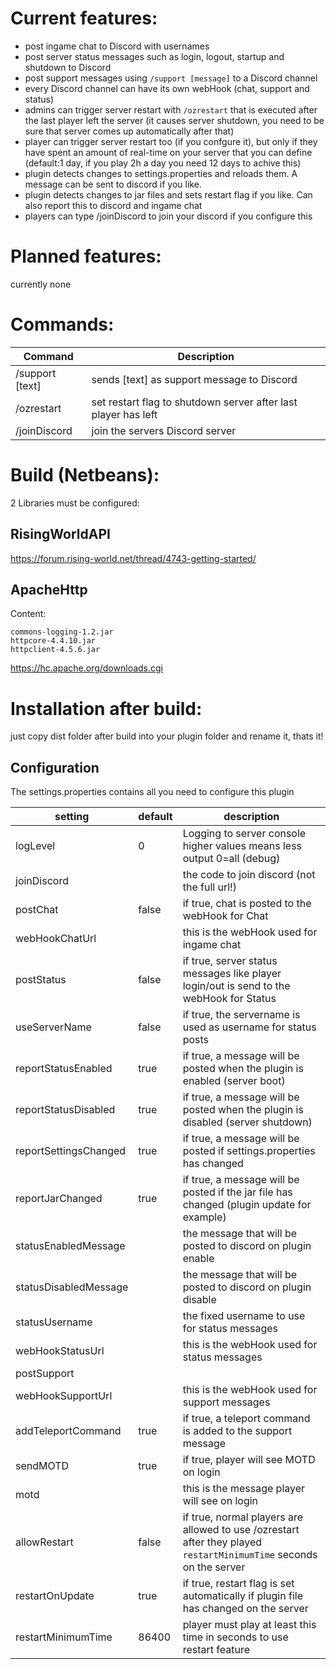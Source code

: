 # Current features:
- post ingame chat to Discord with usernames
- post server status messages such as login, logout, startup and shutdown to Discord 
- post support messages using `/support [message]` to a Discord channel
- every Discord channel can have its own webHook (chat, support and status)
- admins can trigger server restart with `/ozrestart` that is executed after the last player left the server (it causes server shutdown, you need to be sure that server comes up automatically after that)
- player can trigger server restart too (if you confgure it), but only if they have spent an amount of real-time on your server that you can define (default:1 day, if you play 2h a day you need 12 days to achive this)
- plugin detects changes to settings.properties and reloads them. A message can be sent to discord if you like.
- plugin detects changes to jar files and sets restart flag if you like. Can also report this to discord and ingame chat
- players can type /joinDiscord to join your discord if you configure this

# Planned features:
currently none

# Commands:
|Command|Description|
|---|---|
|/support [text]|sends [text] as support message to Discord|
|/ozrestart|set restart flag to shutdown server after last player has left|
|/joinDiscord|join the servers Discord server| 

# Build (Netbeans):
2 Libraries must be configured:

## RisingWorldAPI
https://forum.rising-world.net/thread/4743-getting-started/

## ApacheHttp
Content:
```
commons-logging-1.2.jar
httpcore-4.4.10.jar
httpclient-4.5.6.jar
```
https://hc.apache.org/downloads.cgi

# Installation after build:
just copy dist folder after build into your plugin folder and rename it, thats it!

## Configuration
The settings.properties contains all you need to configure this plugin

| setting  |  default | description  |
|---|---|---|
|  logLevel |  0 | Logging to server console higher values means less output 0=all (debug)  |
|joinDiscord||the code to join discord (not the full url!)|
|  postChat |  false | if true, chat is posted to the webHook for Chat  |
|  webHookChatUrl |   | this is the webHook used for ingame chat  |
|  postStatus | false  | if true, server status messages like player login/out is send to the webHook for Status  |
|  useServerName | false  | if true, the servername is used as username for status posts  |
|  reportStatusEnabled | true  | if true, a message will be posted when the plugin is enabled (server boot)  |
|  reportStatusDisabled | true  | if true, a message will be posted when the plugin is disabled (server shutdown)  |
|  reportSettingsChanged | true  | if true, a message will be posted if settings.properties has changed  |
|  reportJarChanged | true  | if true, a message will be posted if the jar file has changed (plugin update for example) |
|  statusEnabledMessage |   | the message that will be posted to discord on plugin enable  |
|  statusDisabledMessage |   | the message that will be posted to discord on plugin disable  |
|  statusUsername |   | the fixed username to use for status messages  |
|  webHookStatusUrl |   | this is the webHook used for status messages  |
|  postSupport |   |   |
|  webHookSupportUrl |   | this is the webHook used for support messages  |
|  addTeleportCommand | true  | if true, a teleport command is added to the support message  |
|  sendMOTD | true  | if true, player will see MOTD on login  |
|  motd |   | this is the message player will see on login  |
|allowRestart|false|if true, normal players are allowed to use /ozrestart after they played `restartMinimumTime` seconds on the server|
|restartOnUpdate|true|if true, restart flag is set automatically if plugin file has changed on the server|
|restartMinimumTime|86400|player must play at least this time in seconds to use restart feature|
